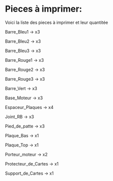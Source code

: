 # Pieces à imprimer:

Voici la liste des pieces à imprimer et leur quantitée

Barre_Bleu1           -> x3

Barre_Bleu2           -> x3

Barre_Bleu3           -> x3

Barre_Rouge1          -> x3
 
Barre_Rouge2          -> x3
 
Barre_Rouge3          -> x3
 
Barre_Vert            -> x3
 
Base_Moteur           -> x3
 
Espaceur_Plaques      -> x4
 
Joint_RB              -> x3
 
Pied_de_patte         -> x3
 
Plaque_Bas            -> x1
 
Plaque_Top            -> x1
 
Porteur_moteur        -> x2

Protecteur_de_Cartes  -> x1
 
Support_de_Cartes     -> x1
